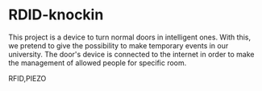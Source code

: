 # RDID-knockin

This project is a device to turn normal doors in intelligent ones. With this, we pretend to give the possibility to make temporary events in our university. 
The door's device is connected to the internet in order to make the management of allowed people for specific room. 

RFID,PIEZO
